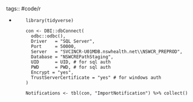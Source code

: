 tags:: #code/r

- ```
      library(tidyverse)
      
      con <- DBI::dbConnect(
        odbc::odbc(),
        Driver   = "SQL Server",
        Port     = 50000,
        Server   = "SVCINCR-U01MDB.nswhealth.net\\NSWCR_PREPROD",
        Database = "NSWCREPathStaging",
        UID      = UID, # for sql auth
        PWD      = PWD, # for sql auth
        Encrypt = "yes",
        TrustServerCertificate = "yes" # for windows auth
      )
      
      Notifications <- tbl(con, "ImportNotification") %>% collect()
  ```